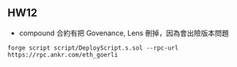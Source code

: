 ## HW12 

- compound 合約有把 Govenance, Lens 刪掉，因為會出險版本問題

```
forge script script/DeployScript.s.sol --rpc-url https://rpc.ankr.com/eth_goerli
```